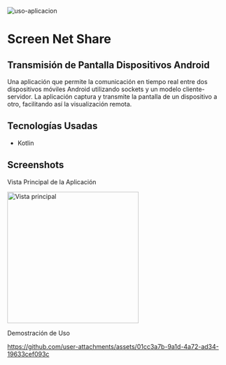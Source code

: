 ![uso-aplicacion](https://github.com/user-attachments/assets/3554d012-e430-45bc-8d3c-b9623e97620b)
# Screen Net Share
##  Transmisión de Pantalla Dispositivos Android

Una aplicación que permite la comunicación en tiempo real entre dos dispositivos móviles Android utilizando sockets y un modelo cliente-servidor. La aplicación captura y transmite la pantalla de un dispositivo a otro, facilitando así la visualización remota.


## Tecnologías Usadas

- Kotlin


## Screenshots
Vista Principal de la Aplicación

<img src="https://github.com/user-attachments/assets/7c6e2fa6-cbcd-4ac9-bf2c-56be1e31a363" alt="Vista principal" width="300">

<br/>

Demostración de Uso

https://github.com/user-attachments/assets/01cc3a7b-9a1d-4a72-ad34-19633cef093c



